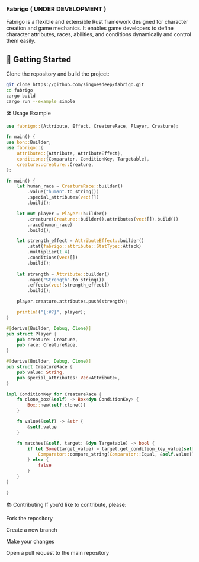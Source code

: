 ### Fabrigo ( UNDER DEVELOPMENT )
Fabrigo is a flexible and extensible Rust framework designed for character creation and game mechanics. It enables game developers to define character attributes, races, abilities, and conditions dynamically and control them easily.

## 🚀 Getting Started
Clone the repository and build the project:

```bash
git clone https://github.com/singoesdeep/fabrigo.git
cd fabrigo
cargo build
cargo run --example simple
```

🛠 Usage Example
```rust
use fabrigo::{Attribute, Effect, CreatureRace, Player, Creature};

fn main() {
use bon::Builder;
use fabrigo::{
    attribute::{Attribute, AttributeEffect},
    condition::{Comparator, ConditionKey, Targetable},
    creature::creature::Creature,
};

fn main() {
    let human_race = CreatureRace::builder()
        .value("human".to_string())
        .special_attributes(vec![])
        .build();

    let mut player = Player::builder()
        .creature(Creature::builder().attributes(vec![]).build())
        .race(human_race)
        .build();

    let strength_effect = AttributeEffect::builder()
        .stat(fabrigo::attribute::StatType::Attack)
        .multiplier(1.4)
        .conditions(vec![])
        .build();
    
    let strength = Attribute::builder()
        .name("Strength".to_string())
        .effects(vec![strength_effect])
        .build();

    player.creature.attributes.push(strength);

    println!("{:#?}", player);
}

#[derive(Builder, Debug, Clone)]
pub struct Player {
    pub creature: Creature,
    pub race: CreatureRace,
}

#[derive(Builder, Debug, Clone)]
pub struct CreatureRace {
    pub value: String,
    pub special_attributes: Vec<Attribute>,
}

impl ConditionKey for CreatureRace {
    fn clone_box(&self) -> Box<dyn ConditionKey> {
        Box::new(self.clone())
    }

    fn value(&self) -> &str {
        &self.value
    }

    fn matches(&self, target: &dyn Targetable) -> bool {
        if let Some(target_value) = target.get_condition_key_value(self) {
            Comparator::compare_string(Comparator::Equal, &self.value().to_string(), &target_value)
        } else {
            false
        }
    }
}

}
```

📚 Contributing
If you'd like to contribute, please:

Fork the repository

Create a new branch

Make your changes

Open a pull request to the main repository

